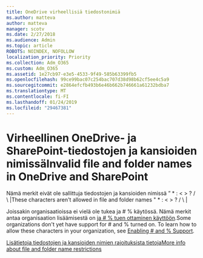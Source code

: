 ```yaml
---
title: OneDrive virheellisiä tiedostonimiä
ms.author: matteva
author: matteva
manager: scotv
ms.date: 2/27/2018
ms.audience: Admin
ms.topic: article
ROBOTS: NOINDEX, NOFOLLOW
localization_priority: Priority
ms.collection: Adm_O365
ms.custom: Adm_O365
ms.assetid: 1e27cb97-e3e5-4533-9f49-585b63399fb5
ms.openlocfilehash: 99ce99bac07c254bac707d38d98b62cf5ee4c5a9
ms.sourcegitcommit: e2864efcfb493b6e46b662b746661a61232bdba7
ms.translationtype: MT
ms.contentlocale: fi-FI
ms.lasthandoff: 01/24/2019
ms.locfileid: "29467381"
---
```

# <a name="invalid-file-and-folder-names-in-onedrive-and-sharepoint"></a><span data-ttu-id="a62c9-102">Virheellinen OneDrive- ja SharePoint-tiedostojen ja kansioiden nimissä</span><span class="sxs-lookup"><span data-stu-id="a62c9-102">Invalid file and folder names in OneDrive and SharePoint</span></span>

<span data-ttu-id="a62c9-p101">Nämä merkit eivät ole sallittuja tiedostojen ja kansioiden nimissä ” \* : \< \> ? / \ |</span><span class="sxs-lookup"><span data-stu-id="a62c9-p101">These characters aren't allowed in file and folder names " \* : \< \> ? / \ |</span></span> 
  
<span data-ttu-id="a62c9-p102">Joissakin organisaatioissa ei vielä ole tukea ja # % käytössä. Nämä merkit antaa organisaation lisäämisestä on [ja # % tuen ottaminen käyttöön](https://go.microsoft.com/fwlink/?linkid=862611).</span><span class="sxs-lookup"><span data-stu-id="a62c9-p102">Some organizations don't yet have support for # and % turned on. To learn how to allow these characters in your organization, see [Enabling # and % Support](https://go.microsoft.com/fwlink/?linkid=862611).</span></span> 
  
[<span data-ttu-id="a62c9-107">Lisätietoja tiedostojen ja kansioiden nimien rajoituksista tietoja</span><span class="sxs-lookup"><span data-stu-id="a62c9-107">More info about file and folder name restrictions</span></span>](https://go.microsoft.com/fwlink/?linkid=866430)
  


